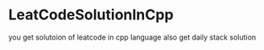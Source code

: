 # LeatCodeSolutionInCpp
you get solutoion of leatcode in cpp language 
also get daily stack solution
